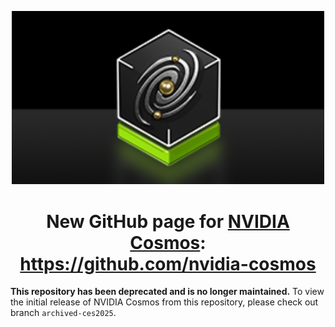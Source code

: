 <p align="center">
<img 
  src="/cosmos-logo-thumbnail.png" 
  alt="NVIDIA Cosmos Logo" 
  width="500"
/>
</p>
<h1 align="center">
  New GitHub page for <a href="https://github.com/nvidia-cosmos"><b>NVIDIA Cosmos</b></a>:<br>
  <a href="https://github.com/nvidia-cosmos"><b>https://github.com/nvidia-cosmos</b></a>
</h1>

**This repository has been deprecated and is no longer maintained.** To view the initial release of NVIDIA Cosmos from this repository, please check out branch `archived-ces2025`.
